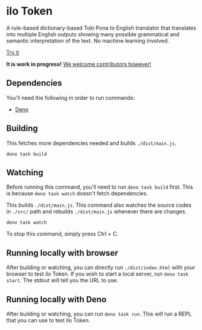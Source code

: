 # ilo Token

A rule-based dictionary-based Toki Pona to English translator that translates into multiple English outputs showing many possible grammatical and semantic interpretation of the text. No machine learning involved.

[Try it](https://ilo-token.github.io/)

**It is work in progress!** [We welcome contributors however!](./CONTRIBUTING.md)

## Dependencies

You'll need the following in order to run commands:

- [Deno](https://deno.com/)

## Building

This fetches more dependencies needed and builds `./dist/main.js`.

```
deno task build
```

## Watching

Before running this command, you'll need to run `deno task build` first. This is because `deno task watch` doesn't fetch dependencies.

This builds `./dist/main.js`. This command also watches the source codes in `./src/` path and rebuilds `./dist/main.js` whenever there are changes.

```
deno task watch
```

To stop this command, simply press Ctrl + C.

## Running locally with browser

After building or watching, you can directly run `./dist/index.html` with your browser to test ilo Token. If you wish to start a local server, run `deno task start`. The stdout will tell you the URL to use.

## Running locally with Deno

After building or watching, you can run `deno task run`. This will run a REPL that you can use to test ilo Token.
